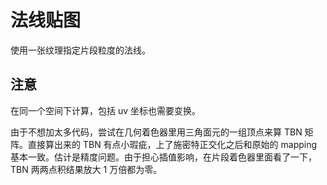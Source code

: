 # 法线贴图

使用一张纹理指定片段粒度的法线。

## 注意

在同一个空间下计算，包括 uv 坐标也需要变换。

由于不想加太多代码，尝试在几何着色器里用三角面元的一组顶点来算 TBN 矩阵。直接算出来的 TBN 有点小瑕疵，上了施密特正交化之后和原始的 mapping 基本一致。估计是精度问题。由于担心插值影响，在片段着色器里面看了一下，TBN 两两点积结果放大 1 万倍都为零。